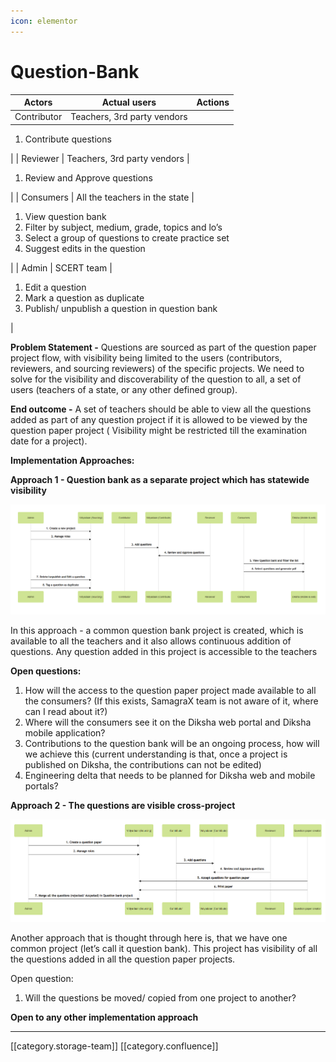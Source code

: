 ```yaml
---
icon: elementor
---
```


# Question-Bank

| **Actors**  | **Actual users**            | **Actions** |
| ----------- | --------------------------- | ----------- |
| Contributor | Teachers, 3rd party vendors |             |

1. Contribute questions

\| | Reviewer | Teachers, 3rd party vendors |

1. Review and Approve questions

\| | Consumers | All the teachers in the state |

1. View question bank
2. Filter by subject, medium, grade, topics and lo’s
3. Select a group of questions to create practice set
4. Suggest edits in the question

\| | Admin | SCERT team |

1. Edit a question
2. Mark a question as duplicate
3. Publish/ unpublish a question in question bank

|

**Problem Statement -** Questions are sourced as part of the question paper project flow, with visibility being limited to the users (contributors, reviewers, and sourcing reviewers) of the specific projects. We need to solve for the visibility and discoverability of the question to all, a set of users (teachers of a state, or any other defined group).

**End outcome -** A set of teachers should be able to view all the questions added as part of any question project if it is allowed to be viewed by the question paper project ( Visibility might be restricted till the examination date for a project).

**Implementation Approaches:**

**Approach 1 - Question bank as a separate project which has statewide visibility**

![](../../../../../.gitbook/assets/image-20210317-070708.png)

In this approach - a common question bank project is created, which is available to all the teachers and it also allows continuous addition of questions. Any question added in this project is accessible to the teachers

**Open questions:**

1. How will the access to the question paper project made available to all the consumers? (If this exists, SamagraX team is not aware of it, where can I read about it?)
2. Where will the consumers see it on the Diksha web portal and Diksha mobile application?
3. Contributions to the question bank will be an ongoing process, how will we achieve this (current understanding is that, once a project is published on Diksha, the contributions can not be edited)
4. Engineering delta that needs to be planned for Diksha web and mobile portals?

**Approach 2 - The questions are visible cross-project**

![](../../../../../.gitbook/assets/image-20210317-071858.png)

Another approach that is thought through here is, that we have one common project (let’s call it question bank). This project has visibility of all the questions added in all the question paper projects.

Open question:

1. Will the questions be moved/ copied from one project to another?

**Open to any other implementation approach**

***

\[\[category.storage-team]] \[\[category.confluence]]
